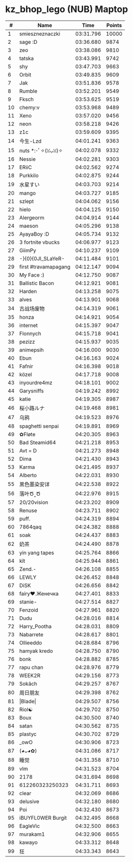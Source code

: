 # kz_bhop_lego (NUB) Maptop

|  # | Name | Time | Points |
|-------------- | -------------- | -------------- | -------------- | 
| 1 | smieszneznaczki | 03:31.796 | 10000 | 
| 2 | sage :D | 03:36.680 | 9874 | 
| 3 | zeo | 03:38.086 | 9810 | 
| 4 | tatska | 03:43.991 | 9742 | 
| 5 | shy | 03:47.703 | 9663 | 
| 6 | Orbit | 03:49.835 | 9609 | 
| 7 | Jak | 03:51.836 | 9578 | 
| 8 | Rumble | 03:52.201 | 9549 | 
| 9 | Fksch | 03:53.625 | 9519 | 
| 10 | chemy:v | 03:53.968 | 9489 | 
| 11 | Xeno | 03:57.020 | 9456 | 
| 12 | neon | 03:58.218 | 9426 | 
| 13 | z1c | 03:59.609 | 9395 | 
| 14 | 今生-Lzd | 04:01.241 | 9363 | 
| 15 | nuts *:･ﾟ✧(ꈍᴗꈍ)✧ | 04:02.078 | 9332 | 
| 16 | Nessie | 04:02.281 | 9303 | 
| 17 | ERiiC | 04:02.562 | 9274 | 
| 18 | Purkkilo | 04:02.875 | 9244 | 
| 19 | 水星すい | 04:03.703 | 9214 | 
| 20 | mango | 04:03.727 | 9185 | 
| 21 | szlept | 04:04.062 | 9156 | 
| 22 | hielo | 04:04.125 | 9150 | 
| 23 | Alergeorm | 04:04.914 | 9144 | 
| 24 | maeson | 04:05.296 | 9138 | 
| 25 | AyayaBoy :D | 04:05.734 | 9132 | 
| 26 | 3 fortnite vbucks | 04:06.977 | 9123 | 
| 27 | GiimPy | 04:10.237 | 9109 | 
| 28 | -}{0}{0JI_SLaYeR- | 04:11.484 | 9101 | 
| 29 | first #travamapagang | 04:12.147 | 9094 | 
| 30 | My Face :) | 04:12.750 | 9087 | 
| 31 | Ballistic Bacon | 04:12.921 | 9081 | 
| 32 | Harden | 04:13.258 | 9075 | 
| 33 | alves | 04:13.901 | 9068 | 
| 34 | 古战场废物 | 04:14.319 | 9061 | 
| 35 | honza | 04:14.921 | 9054 | 
| 36 | internet | 04:15.397 | 9047 | 
| 37 | Flonnych | 04:15.718 | 9041 | 
| 38 | pezizz | 04:15.937 | 9035 | 
| 39 | animepsih | 04:16.000 | 9030 | 
| 40 | Ebun | 04:16.163 | 9024 | 
| 41 | Fafnir | 04:16.398 | 9018 | 
| 42 | közel | 04:17.718 | 9008 | 
| 43 | inyourdre4mz | 04:18.101 | 9002 | 
| 44 | Garysniffs | 04:19.242 | 8992 | 
| 45 | katie | 04:19.305 | 8987 | 
| 46 | 桜小路ルナ | 04:19.468 | 8981 | 
| 47 | 乌鸦 | 04:19.523 | 8976 | 
| 48 | spaghetti senpai | 04:19.891 | 8969 | 
| 49 | ✿Fløte | 04:20.305 | 8963 | 
| 50 | Bad Steamid64 | 04:21.218 | 8953 | 
| 51 | Avt = D | 04:21.273 | 8948 | 
| 52 | Dima | 04:21.430 | 8943 | 
| 53 | Karma | 04:21.495 | 8937 | 
| 54 | Alberto | 04:22.031 | 8930 | 
| 55 | 黑色墨染安详 | 04:22.538 | 8922 | 
| 56 | 落叶Ծ‸Ծ | 04:22.976 | 8915 | 
| 57 | 20/20vision | 04:23.202 | 8909 | 
| 58 | Renuse | 04:23.711 | 8902 | 
| 59 | puff. | 04:24.319 | 8894 | 
| 60 | 7864qaq | 04:24.382 | 8888 | 
| 61 | soak | 04:24.437 | 8883 | 
| 62 | 奶茶 | 04:24.490 | 8878 | 
| 63 | yin yang tapes | 04:25.764 | 8866 | 
| 64 | kїt | 04:25.944 | 8861 | 
| 65 | Zend.- | 04:26.108 | 8855 | 
| 66 | LEWLY | 04:26.452 | 8848 | 
| 67 | DiSK | 04:26.656 | 8842 | 
| 68 | fairy♥.Женечка | 04:27.401 | 8833 | 
| 69 | stanie- | 04:27.514 | 8827 | 
| 70 | Fenzoid | 04:27.961 | 8820 | 
| 71 | Dudu | 04:28.016 | 8814 | 
| 72 | Harry_Pootha | 04:28.031 | 8809 | 
| 73 | Nabarrete | 04:28.617 | 8801 | 
| 74 | Ollieeddo | 04:28.684 | 8796 | 
| 75 | hamyak kredo | 04:28.750 | 8790 | 
| 76 | bonk | 04:28.882 | 8785 | 
| 77 | rapu chan | 04:28.976 | 8779 | 
| 78 | WEEK2R | 04:29.156 | 8773 | 
| 79 | Sokäch | 04:29.257 | 8767 | 
| 80 | 周日朋友 | 04:29.398 | 8762 | 
| 81 | \|Blade\| | 04:29.507 | 8756 | 
| 82 | Riol☯ | 04:29.702 | 8750 | 
| 83 | Boux | 04:30.500 | 8740 | 
| 84 | satan | 04:30.562 | 8735 | 
| 85 | plastyc | 04:30.702 | 8729 | 
| 86 | _owO | 04:30.906 | 8723 | 
| 87 | (◕ᴗ◕✿) | 04:31.086 | 8717 | 
| 88 | 睡觉 | 04:31.358 | 8710 | 
| 89 | vlm | 04:31.523 | 8704 | 
| 90 | 2178 | 04:31.694 | 8698 | 
| 91 | 612260323250323 | 04:31.711 | 8693 | 
| 92 | clear | 04:32.069 | 8686 | 
| 93 | delusive | 04:32.180 | 8680 | 
| 94 | Poi | 04:32.430 | 8673 | 
| 95 | iBUYFL0WER Burgit | 04:32.495 | 8668 | 
| 96 | EagleVic | 04:32.500 | 8663 | 
| 97 | murakam1 | 04:32.906 | 8655 | 
| 98 | kawayo | 04:33.312 | 8648 | 
| 99 | 狂 | 04:33.343 | 8643 | 

